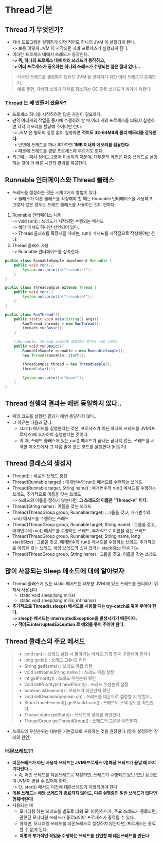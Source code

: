 # Thread 기본

## Thread 가 무엇인가?

* 자바 프로그램을 실행하게 되면 적어도 하나의 JVM 이 실행되게 된다.\
  \-> 보통 이렇게 JVM 이 시작되면 자바 프로세스가 실행되게 된다.
* 이러한 프로세스 내에서 쓰레드가 동작한다.\
  **-> 즉, 하나의 프로세스 내에 여러 쓰레드가 동작하고,**\
  **-> 여러 프로세스가 공유하는 하나의 쓰레드가 수행되는 일은 절대 없다...**

> 아무런 쓰레드를 생성하지 않아도 JVM 을 관리하기 위한 여러 쓰레드가 존재한다.\
> 예를 들면, 자바의 쓰레기 객체를 청소하는 GC 관련 쓰레드가 여기에 속한다.

### Thread 는 왜 만들어 졌을까?

* 프로세스 하나를 시작하려면 많은 자원이 필요하다.
* 만약 여러개의 작업을 동시에 수행하려 할 때 여러 개의 프로세스를 띄워서 실행하면 각각 메모리를 할당해 주어야만 한다.\
  \-> JVM 은 별도의 설정 없이 실행하면 **적어도 32-64MB의 물리 메모리를 점유한다.**\
  \-> 반면에 쓰레드를 하나 추가하면 **1MB 이내의 메모리를 점유한다.**\
  \-> 때문에 쓰레드를 경량 프로세스라 부르기도 한다.
* 최근에는 피시 장비도 2코어 이상이기 때문에, 대부분의 작업은 다중 쓰레드로 실행하는 것이 더 빠른 시간의 결과를 제공한다.

## Runnable 인터페이스와 Thread 클래스

* 쓰레드를 생성하는 것은 크게 2가지 방법이 있다.\
  \-> 클래스가 다른 클래스를 확장해야 할 때는 Runnable 인터페이스를 사용하고, 그렇지 않은 경우는 쓰레드 클래스를 사용하는 것이 편하다.

1. Runnable 인터페이스 사용\
   \-> void run() : 쓰레드가 시작되면 수행되는 메서드\
   \-> 해당 메서드 하나만 선언되어 있다.\
   \-> Thread 클래스를 확장시킬 때에는, run() 메서드를 시작점으로 작성해야만 한다.
2. Thread 클래스 사용\
   \-> Runnable 인터페이스를 상속한다.

```java
public class RannableSample impelement Runnable {
    public void run(){
        System.out.println("runnable!");
    }
}

public class ThreadSample extends Thread {
    public void run(){
        System.out.println("runnable!");
    }
}

public class RunThread(){
    public static void main(String[] args){
        RunThread threads = new RunThread();
        threads.runBasic();
    }
    
    //Runnable, Thread 쓰레드를 호출하는 방식이 서로 다르다. 
    public void runBasic(){
        RannableSample runnable = new RunnableSample();
        new Thread(runnable).start();
        
        ThreadSample thread = new ThreadSample();
        thread.start();
        
        System.out.println("done!");
    }
}

```

## Thread 실행의 결과는 매번 동일하지 않다..

* 위의 코드를 실행한 결과가 매번 동일하지 않다..
* 그 이유는 다음과 같다.
  * start() 메서드를 실행한다는 것은, 프로세스가 아닌 하나의 쓰레드를 JVM(프로세스)에 추가하여 실행한다는 것이다.
  * 이 때, 쓰레드 클래스에 있는 run() 메서드가 끝나든 끝나지 않든, 쓰레드를 시작한 메소드에서 그 다음 줄에 있는 코드를 실행한다.(비동기)

## Thread 클래스의 생성자

* Thread() : 새로운 쓰레드 생성
* Thread(Runnable target) : 매개변수의 run() 메서드를 수행하는 쓰레드
* Thread(Runnable target, String name) : 매개변수의 run() 메서드를 수행하는 쓰레드, 추가적으로 이름을 갖는 쓰레드\
  \-> 쓰레드의 이름을 정하지 않는다면, **그 쓰레드의 이름은 "Thread-n" 이다.**
* Thread(String name) : 이름을 갖는 쓰레드
* Thread(ThreadGroup group, Runnable target) : 그룹을 갖고, 매개변수의 run() 메서드를 수행하는 쓰레드
* Thread(ThreadGroup group, Runnable target, String name) : 그룹을 갖고, 매개변수의 run() 메서드를 수행하는 쓰레드, 추가적으로 이름을 갖는 쓰레드
* Thread(ThreadGroup group, Runnable target, String name, long stackSize) : 그룹을 갖고, 매개변수의 run() 메서드를 수행하는 쓰레드, 추가적으로 이름을 갖는 쓰레드, 해당 쓰레드의 스택 크기는 stackSize 만큼 가능
* Thread(ThreadGroup group, String name) : 그룹을 갖고, 이름을 갖는 쓰레드

## 많이 사용되는 Sleep 메소드에 대해 알아보자

* Thread 클래스에 있는 static 메서드는 대부분 JVM 에 있는 쓰레드를 관리하기 위해서 사용된다.
  * static void sleep(long millis)
  * static void sleep(long millis, int nanos)
* **추가적으로 Thread().sleep() 메서드를 사용할 때는 try-catch로 묶어 주어야 한다.**\
  **-> sleep() 메서드는 interruptedException을 발생시키기 때문이다.**\
  **-> 적어도 interruptedException 로 예외를 묶어 주어야 한다.**

## Thread 클래스의 주요 메서드

> * void run() : 쓰레드 실행 시 돌아가는 메서드(가장 먼저 구현해야 한다!)
> * long getId() : 쓰레드 고유 ID 리턴
> * String getName() : 쓰레드 이름 리턴
> * void setName(String name ) : 쓰레드 이름 설정
> * int getPriority() : 쓰레드 우선순위 확인
> * void setPriority(int newPriority) : 쓰레드 우선순위 설정
> * boolean isDeamon() : 쓰레드가 데몬인지 확인
> * void setDeamon(boolean on) : 쓰레드를 데몬으로 설정할 지 않할지..
> * StackTraceElement\[] getStackTrace() : 쓰레드의 스택 정보를 확인한다.
> * Thread.state getState() : 쓰레드의 상태를 확인한다.
> * ThreadGroup getThreadGroup() : 쓰레드의 그룹을 확인한다.

* 쓰레드의 우선순위는 대부분 기본값으로 사용하는 것을 권장한다.(잘못 설정하면 장애의 원인)

### 데몬쓰레드??

* **데몬쓰레드가 아닌 사용자 쓰레드는 JVM(프로세스 이)해당 쓰레드가 끝날 때 까지 기다린다...**\
  \-> 즉, 어떤 쓰레드를 데몬쓰레드로 지정하면, 쓰레드가 수행되고 있던 없던 상관없이 JVM이 끝날 수 있어야 한다.\
  \-> 단, start() 메서드 이전에 데몬쓰레드가 지정되어야 한다.
* **데몬 쓰레드는 해당 쓰레드가 종료되지 않아도, 다른 실행중인 일반 쓰레드가 없다면 멈춰버린다!**
* 사용되는 예
  * 모니터링 하는 쓰레드를 별도로 띄워 모니터링하다가, 주요 쓰레드가 종료되면, 관련된 모니터링 쓰레드가 종료되어야 프로세스가 종료될 수 있다.
  * 하지만, 모니터링 쓰레드를 데몬쓰레드로 설정하지 않는다면, 프로세스는 종료할 수 없게 된다.
  * **이렇게 부가적인 작업을 수행하는 쓰레드를 선언할 때 데몬쓰레드를 만든다.**
